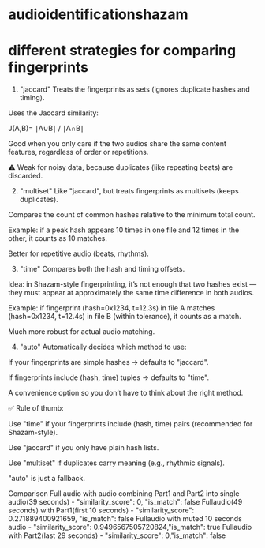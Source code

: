 # audioidentificationshazam

# different strategies for comparing fingerprints

1. "jaccard"
Treats the fingerprints as sets (ignores duplicate hashes and timing).

Uses the Jaccard similarity:

J(A,B)= ∣A∪B∣ / ∣A∩B∣
​

Good when you only care if the two audios share the same content features, regardless of order or repetitions.

⚠️ Weak for noisy data, because duplicates (like repeating beats) are discarded.

2. "multiset"
Like "jaccard", but treats fingerprints as multisets (keeps duplicates).

Compares the count of common hashes relative to the minimum total count.

Example: if a peak hash appears 10 times in one file and 12 times in the other, it counts as 10 matches.

Better for repetitive audio (beats, rhythms).

3. "time"
Compares both the hash and timing offsets.

Idea: in Shazam-style fingerprinting, it’s not enough that two hashes exist — they must appear at approximately the same time difference in both audios.

Example: if fingerprint (hash=0x1234, t=12.3s) in file A matches (hash=0x1234, t=12.4s) in file B (within tolerance), it counts as a match.

Much more robust for actual audio matching.

4. "auto"
Automatically decides which method to use:

If your fingerprints are simple hashes → defaults to "jaccard".

If fingerprints include (hash, time) tuples → defaults to "time".

A convenience option so you don’t have to think about the right method.

✅ Rule of thumb:

Use "time" if your fingerprints include (hash, time) pairs (recommended for Shazam-style).

Use "jaccard" if you only have plain hash lists.

Use "multiset" if duplicates carry meaning (e.g., rhythmic signals).

"auto" is just a fallback.

Comparison
 Full audio with audio combining Part1 and Part2 into single audio(39 seconds) - "similarity_score": 0, "is_match": false
 Fullaudio(49 seconds) with Part1(first 10 seconds) - "similarity_score": 0.271889400921659, "is_match": false
 Fullaudio with muted 10 seconds audio - "similarity_score": 0.9496567505720824,"is_match": true
 Fullaudio with Part2(last 29 seconds) - "similarity_score": 0,"is_match": false
